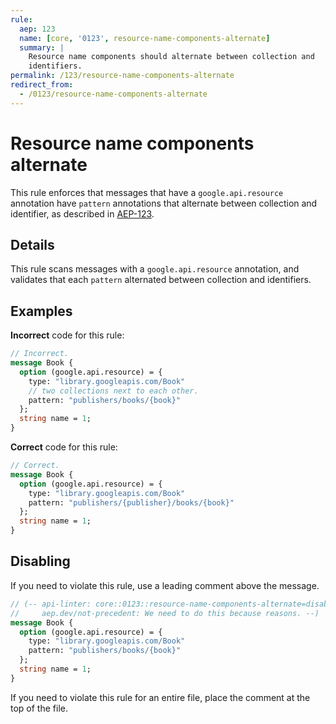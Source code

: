 ```yaml
---
rule:
  aep: 123
  name: [core, '0123', resource-name-components-alternate]
  summary: |
    Resource name components should alternate between collection and
    identifiers.
permalink: /123/resource-name-components-alternate
redirect_from:
  - /0123/resource-name-components-alternate
---
```


# Resource name components alternate

This rule enforces that messages that have a `google.api.resource` annotation
have `pattern` annotations that alternate between collection and identifier, as
described in [AEP-123][].

## Details

This rule scans messages with a `google.api.resource` annotation, and validates
that each `pattern` alternated between collection and identifiers.

## Examples

**Incorrect** code for this rule:

```proto
// Incorrect.
message Book {
  option (google.api.resource) = {
    type: "library.googleapis.com/Book"
    // two collections next to each other.
    pattern: "publishers/books/{book}"
  };
  string name = 1;
}
```

**Correct** code for this rule:

```proto
// Correct.
message Book {
  option (google.api.resource) = {
    type: "library.googleapis.com/Book"
    pattern: "publishers/{publisher}/books/{book}"
  };
  string name = 1;
}
```

## Disabling

If you need to violate this rule, use a leading comment above the message.

```proto
// (-- api-linter: core::0123::resource-name-components-alternate=disabled
//     aep.dev/not-precedent: We need to do this because reasons. --)
message Book {
  option (google.api.resource) = {
    type: "library.googleapis.com/Book"
    pattern: "publishers/books/{book}"
  };
  string name = 1;
}
```

If you need to violate this rule for an entire file, place the comment at the
top of the file.

[aep-123]: http://aep.dev/123
[aep.dev/not-precedent]: https://aep.dev/not-precedent
